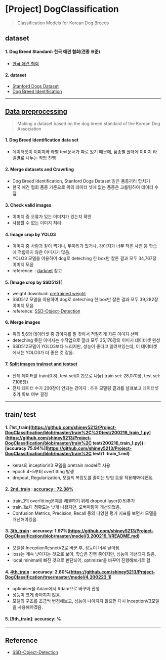 # [Project] DogClassification 
> Classification Models for Korean Dog Breeds

## dataset

#### 1. Dog Breed Standard: 한국 애견 협회(견종 표준)

* [한국 애견 협회](https://www.kkc.or.kr/megazine/megazine_02.html)

#### 2. dataset

* [Stanford Dogs Dataset](http://vision.stanford.edu/aditya86/ImageNetDogs/main.html)
* [Dog Breed Identification](https://www.kaggle.com/c/dog-breed-identification/data)
---
## [Data preprocessing](https://github.com/shiney5213/Project-DogClassification/blob/master/data_preprocessing/data_preprocessing.md)

>  Making a dataset based on the dog breed standard of the Korean Dog Association
>  
#### 1. Dog Breed Identification data set 
- 데이터셋이 이미지와 라벨 text문서가  따로 있기 때문에, 품종별 폴더에 이미지 라벨별로 나누는 작업 진행

#### 2. Merge datasets and Crawrling
- Dog Breed Identification, Stanford Dogs Dataset 같은 품종끼리 합치기
- 한국 애견 협회 품종 기준으로 위의 데이터 셋에 없는 품종은 크롤링하여 데이터 수집

#### 3. Check valid images
- 이미지 중 오류가 있는 이미지가 있는지 확인
- 사용할 수 없는 이미지 처리

#### 4. Image crop by YOLO3
- 이미지 중 사람과 같이 찍거나, 두마리가 있거나, 강아지가 너무 작은 사진 등 학습에 적합하지 않은 이미지가 많음.
- YOLO3 모델을 이용하여  dog로 deteching 한 box만 잘른 결과 모두 34,767장 이미지 모음
- reference: : [darknet](https://pjreddie.com/darknet/) 참고

#### 5. [Image crop by SSD512](
- weight download: [pretrained weight](https://drive.google.com/file/d/1a-64b6y6xsQr5puUsHX_wxI1orQDercM/view)
- SSD512 모델을 이용하여  dog로 deteching 한 box만 잘른 결과 모두 39,282장 이미지 모음
- reference: [SSD-Object-Detection](https://github.com/InsiderPants/SSD-Object-Detection)
#### 6. Merge images 
- 위의 5,6의 데이터셋 중 강아지를 잘 찾아서 적절하게 자른 이미지 선택
- deteching 못한 이미지는 수작업으로 잘라 모두 35,176장의 이미지 데이터셋 완성
- SSD512모델이 YOLO3보다 느리지만, 성능이 좋다고 알려져있는데,  이 데이터셋에서는 YOLO3가 더 좋은 것 같음. 

#### 7. [Split images trainset and testset]()
- 전체 데이터를 train(0.8), test set(0.2)으로 나눔( train set:  28,070장, test set: 7,106장)
- 전체 데이터 수가 200장이 안되는 강아지 : 추후 모델링 결과를 살펴보고 데이터셋 추가 확보 여부 결정

---
## train/ test

#### 1.  [1st_train](https://github.com/shiney5213/Project-DogClassification/blob/master/train%2C%20test/200216_train_1.py](https://github.com/shiney5213/Project-DogClassification/blob/master/train%2C test/200216_train_1.py)) : [accuracy 75.94%](https://github.com/shiney5213/Project-DogClassification/blob/master/train%2C test/1. train_1.md)
- keras의 inceptionV3 모델을 pretrain model로 사용
- epoch 4~5부터 overfitting 발생
- dropout, Regularization, 모델의 복잡도를 줄이는 방법 등을 적용해봐야겠음.

#### 2. [2nd_train](https://github.com/shiney5213/Project-DogClassification/blob/master/train%2C%20test/200218_train_1.py) : [accuracy : 72.38%](https://github.com/shiney5213/Project-DogClassification/blob/master/train%2C%20test/1.%20train_2.md)
- train_1의 overfitting문제를 해결하기 위해 dropout layer(0.5)추가
- train_1보다 정확도는 낮게 나왔지만, 오버피팅이 개선되었음.
- Confusion Metrics, Precision, Recall 등의 다양한 평가 지표를 보면서 모델을 개선해야겠음.

#### 3. [3th_train](https://github.com/shiney5213/Project-DogClassification/blob/master/model/3.200219_1/200219_train_1.py) : accuracy: 1.97%(https://github.com/shiney5213/Project-DogClassification/blob/master/model/3.200219_1/README.md)
- 모델을 InceptionResnetV2로 바꾼 후, 성능이 너무 낮아짐. 
- loss는 계속 낮아지는 것으로 보아, 학습은 진행 중이지만, 성능이 개선되지 않음.
- local minima에 빠진 것으로 판단되어, optimizer을 바꾸어 진행해보기로 함.

#### 4. [4th_train](https://github.com/shiney5213/Project-DogClassification/blob/master/model/4.200223_1/200223_train_1.py) : accuracy: 2.60%(https://github.com/shiney5213/Project-DogClassification/tree/master/model/4.200223_1)
- optimiser을 Adam에서 Rdam으로 바꾸어 진행
- 성능이 크게 좋아지지 않음.
- 모델의 구조를 조금씩 변경해보고, 성능이 나아지지 않으면 다시 InceptionV3모델을 사용해야겠음.


#### 5. [5th_train]: accuracy: %

---
## Reference

- [SSD-Object-Detection](https://github.com/InsiderPants/SSD-Object-Detection)

